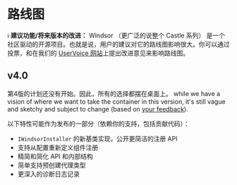 # 路线图

:information_source: **建议功能/将来版本的改进：** Windsor （更广泛的说整个 Castle 系列） 是一个社区驱动的开源项目。也就是说，用户的建议对它的路线图影响很大。你可以通过投票，和在我们的 [UserVoice 网站](http://castle.uservoice.com)上提出改进意见来影响路线图。

## v4.0

第4版的计划还没有开始。因此，所有的选择都摆在桌面上。 while we have a vision of where we want to take the container in this version, it's still vague and sketchy and subject to change (based on [your feedback](http://castle.uservoice.com)).

以下特性可能作为发布的一部分（依赖你的支持，包括贡献代码）：

* `IWindsorInstaller` 的新基类实现，公开更简洁的注册 API
* 支持从配置重新定义组件注册
* 精简和简化 API 和内部结构
* 简单支持预创建代理类型
* 更深入的诊断日志记录
